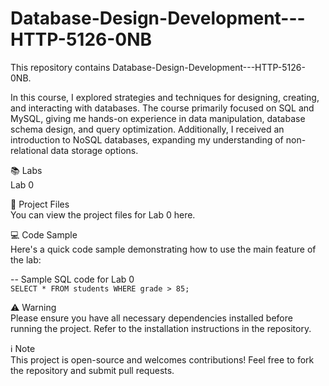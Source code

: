 # Database-Design-Development---HTTP-5126-0NB
This repository contains Database-Design-Development---HTTP-5126-0NB.

In this course, I explored strategies and techniques for designing, creating, and interacting with databases. The course primarily focused on SQL and MySQL, giving me hands-on experience in data manipulation, database schema design, and query optimization. Additionally, I received an introduction to NoSQL databases, expanding my understanding of non-relational data storage options.


📚 Labs<br/>
  Lab 0<br/>

🔗 Project Files  <br/>
You can view the project files for Lab 0 here.

💻 Code Sample <br/> 
Here's a quick code sample demonstrating how to use the main feature of the lab:<br/>

-- Sample SQL code for Lab 0<br/>
```SELECT * FROM students WHERE grade > 85;```<br/>

⚠️ Warning<br/>
Please ensure you have all necessary dependencies installed before running the project. Refer to the installation instructions in the repository.

ℹ️ Note<br/>
This project is open-source and welcomes contributions! Feel free to fork the repository and submit pull requests.
